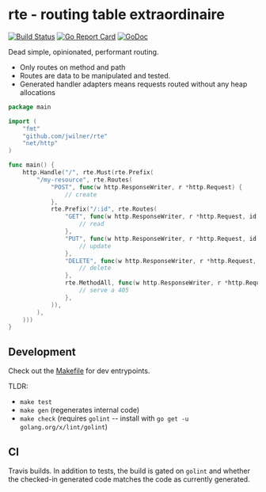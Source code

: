 # rte - routing table extraordinaire

[![Build Status](https://travis-ci.com/jwilner/rte.svg?branch=master)](https://travis-ci.com/jwilner/rte)
[![Go Report Card](https://goreportcard.com/badge/github.com/jwilner/rte)](https://goreportcard.com/report/github.com/jwilner/rte)
[![GoDoc](https://godoc.org/github.com/jwilner/rte?status.svg)](https://godoc.org/github.com/jwilner/rte)

Dead simple, opinionated, performant routing.

- Only routes on method and path
- Routes are data to be manipulated and tested.
- Generated handler adapters means requests routed without any heap allocations

```go
package main

import (
    "fmt"
    "github.com/jwilner/rte"
    "net/http"
)

func main() {
    http.Handle("/", rte.Must(rte.Prefix(
        "/my-resource", rte.Routes(
            "POST", func(w http.ResponseWriter, r *http.Request) {
                // create
            },
            rte.Prefix("/:id", rte.Routes(
                "GET", func(w http.ResponseWriter, r *http.Request, id string) {
                    // read
                },
                "PUT", func(w http.ResponseWriter, r *http.Request, id string) {
                    // update
                },
                "DELETE", func(w http.ResponseWriter, r *http.Request, id string) {
                    // delete
                },
                rte.MethodAll, func(w http.ResponseWriter, r *http.Request, id string) {
                    // serve a 405
                },
            )),
        ),
    )))
}
```

## Development

Check out the [Makefile](Makefile) for dev entrypoints.

TLDR:
- `make test`
- `make gen` (regenerates internal code)
- `make check` (requires `golint` -- install with `go get -u golang.org/x/lint/golint`)

## CI

Travis builds. In addition to tests, the build is gated on `golint` and whether the checked-in generated code matches the code as currently generated.
